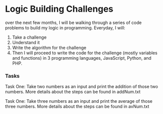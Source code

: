 # Logic Building Challenges #
over the next few months, I will be walking through a series of code problems to build my logic in programming. Everyday, I will:
1. Take a challenge
2. Understand it
3. Write the algorithm for the challenge 
4. Then I will proceed to write the code for the challenge (mostly variables and functions) in 3 programming languages, JavaScript, Python, and PHP.

### Tasks ###
Task One: Take two numbers as an input and print the addition of those two numbers. More details about the steps can be found in addNum.txt

Task One: Take three numbers as an input and print the average of those three numbers. More details about the steps can be found in avNum.txt
